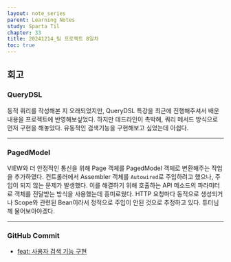 ```yaml
---
layout: note_series
parent: Learning Notes
study: Sparta Til
chapter: 33
title: 20241214_팀 프로젝트 8일차
toc: true
---
```


## 회고
### QueryDSL
동적 쿼리를 작성해본 지 오래되었지만, QueryDSL 특강을 최근에 진행해주셔서 배운 내용을 프로젝트에 반영해보싶었다.
하지만 데드라인이 촉박해, 쿼리 메서드 방식으로 먼저 구현을 해놓았다.
유동적인 검색기능을 구현해보고 싶었는데 아쉽다.

---

### PagedModel
VIEW와 더 안정적인 통신을 위해 Page 객체를 PagedModel 객체로 변환해주는 작업을 추가하였다.
컨트롤러에서 Assembler 객체를 `Autowired`로 주입하려고 했으나, 주입이 되지 않는 문제가 발생했다.
이를 해결하기 위해 호출하는 API 메소드의 파라미터로 객체를 전달받는 방식을 사용했는데 흥미로웠다.
HTTP 요청마다 동적으로 생성되거나 Scope와 관련된 Bean이라서 정적으로 주입이 안된 것으로 추정하고 있다.
튜터님께 물어보아야겠다.

---

### GitHub Commit
- [feat: 사용자 검색 기능 구현](https://github.com/jv-cc/FlowMesh/commit/e1ebd837d4068809b2d4a906a00deaf65abc693a)